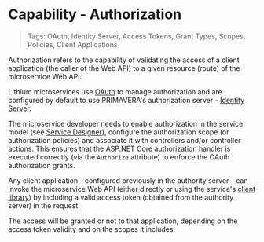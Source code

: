 # Capability - Authorization

> Tags: OAuth, Identity Server, Access Tokens, Grant Types, Scopes, Policies, Client Applications

Authorization refers to the capability of validating the access of a client application (the caller of the Web API) to a given resource (route) of the microservice Web API.

Lithium microservices use [OAuth](https://oauth.net/) to manage authorization and are configured by default to use PRIMAVERA's authorization server - [Identity Server](https://identity.primaverabss.com/about).

The microservice developer needs to enable authorization in the service model (see [Service Designer](../ref/sdk-2.0/service-designer.md)), configure the authorization scope (or authorization policies) and associate it with controllers and/or controller actions. This ensures that the ASP.NET Core authorization handler is executed correctly (via the `Authorize` attribute) to enforce the OAuth authorization grants.

Any client application - configured previously in the authority server - can invoke the microservice Web API (either directly or using the service's [client library](./client-libraries.md)) by including a valid access token (obtained from the authority server) in the request.

The access will be granted or not to that application, depending on the access token validity and on the scopes it includes.